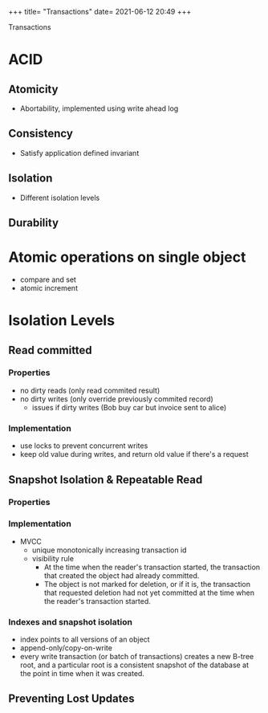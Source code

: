 +++
title=  "Transactions"
date=   2021-06-12 20:49
+++

Transactions

# ACID

## Atomicity
* Abortability, implemented using write ahead log

## Consistency
* Satisfy application defined invariant
## Isolation
* Different isolation levels

## Durability

# Atomic operations on single object
* compare and set
* atomic increment

# Isolation Levels
## Read committed
### Properties
* no dirty reads (only read commited result)
* no dirty writes (only override previously commited record)
	* issues if dirty writes (Bob buy car but invoice sent to alice)

### Implementation
* use locks to prevent concurrent writes
* keep old value during writes, and return old value if there's a request

## Snapshot Isolation & Repeatable Read
### Properties

### Implementation
* MVCC
	* unique monotonically increasing transaction id
	* visibility rule 
		* At the time when the reader's transaction started, the transaction that created the object had already committed.
		* The object is not marked for deletion, or if it is, the transaction that requested deletion had not yet committed at the time when the reader's transaction started.
### Indexes and snapshot isolation

* index points to all versions of an object
* append-only/copy-on-write
* every write transaction (or batch of transactions) creates a new B-tree root, and a particular root is a consistent snapshot of the database at the point in time when it was created.

## Preventing Lost Updates
